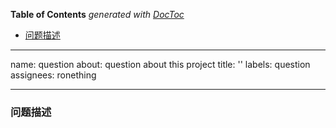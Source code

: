 <!-- START doctoc generated TOC please keep comment here to allow auto update -->
<!-- DON'T EDIT THIS SECTION, INSTEAD RE-RUN doctoc TO UPDATE -->
**Table of Contents**  *generated with [DocToc](https://github.com/thlorenz/doctoc)*

- [问题描述](#%E9%97%AE%E9%A2%98%E6%8F%8F%E8%BF%B0)

<!-- END doctoc generated TOC please keep comment here to allow auto update -->

---
name: question
about: question about this project
title: ''
labels: question
assignees: ronething

---

<!--
请确保您已经对相关 issue 进行查看并没有找到对应的解决方案 
否则 issue 可能会被关闭
-->

### 问题描述

<!-- 请尽可能详细描述你遇到的问题，谢谢 -->
